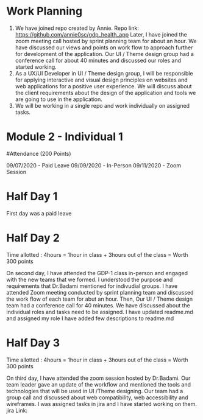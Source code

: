 # Work Planning
1. We have joined repo created by Annie.
Repo link: https://github.com/annie0sc/gdp_health_app
Later, I have joined the zoom meeting call hosted by sprint planning team for about an hour.
We have discussed our views and points on work flow to approach further for development of the application. Our UI / Theme design group had a conference call for about 40 minutes and discussed our roles and started working.
1. As a UX/UI Developer in UI / Theme design group, I will be responsible for applying interactive and visual design principles on websites and web applications for a positive user experience. We will discuss about the client requirements about the design of the application and tools we are going to use in the application. 
1. We will be working in a single repo and work individually on assigned tasks.

# Module 2 - Individual 1

#Attendance (200 Points)

09/07/2020 - Paid Leave
09/09/2020 - In-Person
09/11/2020 - Zoom Session

# Half Day 1

First day was a paid leave

# Half Day 2
Time allotted : 4hours = 1hour in class + 3hours out of the class = Worth 300 points

On second day, I have attended the GDP-1 class in-person and engaged with the new teams that we formed. 
I understood the purpose and requirements that Dr.Badami mentioned for indivudial groups.
I have attended Zoom meeting conducted by sprint planning team and discussed the work flow of each team for abut an hour.
Then, Our UI / Theme design team had a conference call for 40 minutes. We have discussed about the individual roles and tasks need to be assigned.
I have updated readme.md and assigned my role 
[](https://github.com/annie0sc/gdp_health_app/commit/60a1472553908c8dfcc76123c00d6b70f8441217) 
I have added few descriptions to readme.md 
[](https://github.com/annie0sc/gdp_health_app/commit/833dca9976bda191a6ac95147747eb8edc2aaa8d)

# Half Day 3
Time allotted : 4hours = 1hour in class + 3hours out of the class = Worth 300 points

On third day, I have attended the zoom session hosted by Dr.Badami. 
Our team leader gave an update of the workflow and mentioned the tools and technologies that will be used in UI /Theme designing.
Our team had a group call and discussed about web compatibility, web accessibility and wireframes.
I was assigned tasks in jira and I have started working on them.
jira Link: 







